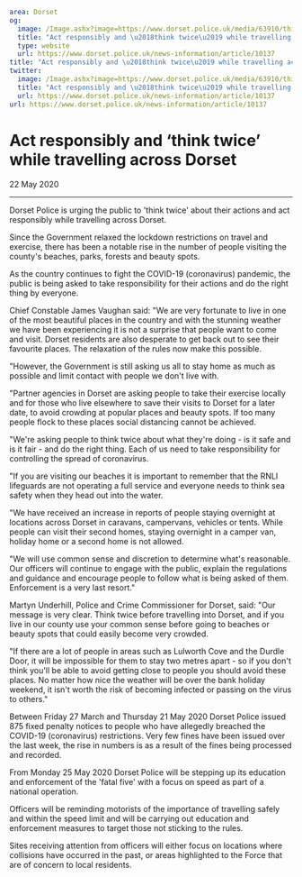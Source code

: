 ```yaml
area: Dorset
og:
  image: /Image.ashx?image=https://www.dorset.police.uk/media/63910/think_twice_dorset_rural1.jpg&amp;amp;width=150
  title: "Act responsibly and \u2018think twice\u2019 while travelling across Dorset"
  type: website
  url: https://www.dorset.police.uk/news-information/article/10137
title: "Act responsibly and \u2018think twice\u2019 while travelling across Dorset |"
twitter:
  image: /Image.ashx?image=https://www.dorset.police.uk/media/63910/think_twice_dorset_rural1.jpg&amp;amp;width=150
  title: "Act responsibly and \u2018think twice\u2019 while travelling across Dorset"
  url: https://www.dorset.police.uk/news-information/article/10137
url: https://www.dorset.police.uk/news-information/article/10137
```

# Act responsibly and ‘think twice’ while travelling across Dorset

22 May 2020

* * *

Dorset Police is urging the public to 'think twice' about their actions and act responsibly while travelling across Dorset.

Since the Government relaxed the lockdown restrictions on travel and exercise, there has been a notable rise in the number of people visiting the county's beaches, parks, forests and beauty spots.

As the country continues to fight the COVID-19 (coronavirus) pandemic, the public is being asked to take responsibility for their actions and do the right thing by everyone.

Chief Constable James Vaughan said: "We are very fortunate to live in one of the most beautiful places in the country and with the stunning weather we have been experiencing it is not a surprise that people want to come and visit. Dorset residents are also desperate to get back out to see their favourite places. The relaxation of the rules now make this possible.

"However, the Government is still asking us all to stay home as much as possible and limit contact with people we don't live with.

"Partner agencies in Dorset are asking people to take their exercise locally and for those who live elsewhere to save their visits to Dorset for a later date, to avoid crowding at popular places and beauty spots. If too many people flock to these places social distancing cannot be achieved.

"We're asking people to think twice about what they're doing - is it safe and is it fair - and do the right thing. Each of us need to take responsibility for controlling the spread of coronavirus.

"If you are visiting our beaches it is important to remember that the RNLI lifeguards are not operating a full service and everyone needs to think sea safety when they head out into the water.

"We have received an increase in reports of people staying overnight at locations across Dorset in caravans, campervans, vehicles or tents. While people can visit their second homes, staying overnight in a camper van, holiday home or a second home is not allowed.

"We will use common sense and discretion to determine what's reasonable. Our officers will continue to engage with the public, explain the regulations and guidance and encourage people to follow what is being asked of them. Enforcement is a very last resort."

Martyn Underhill, Police and Crime Commissioner for Dorset, said: "Our message is very clear. Think twice before travelling into Dorset, and if you live in our county use your common sense before going to beaches or beauty spots that could easily become very crowded.

"If there are a lot of people in areas such as Lulworth Cove and the Durdle Door, it will be impossible for them to stay two metres apart - so if you don't think you'll be able to avoid getting close to people you should avoid these places. No matter how nice the weather will be over the bank holiday weekend, it isn't worth the risk of becoming infected or passing on the virus to others."

Between Friday 27 March and Thursday 21 May 2020 Dorset Police issued 875 fixed penalty notices to people who have allegedly breached the COVID-19 (coronavirus) restrictions. Very few fines have been issued over the last week, the rise in numbers is as a result of the fines being processed and recorded.

From Monday 25 May 2020 Dorset Police will be stepping up its education and enforcement of the 'fatal five' with a focus on speed as part of a national operation.

Officers will be reminding motorists of the importance of travelling safely and within the speed limit and will be carrying out education and enforcement measures to target those not sticking to the rules.

Sites receiving attention from officers will either focus on locations where collisions have occurred in the past, or areas highlighted to the Force that are of concern to local residents.
